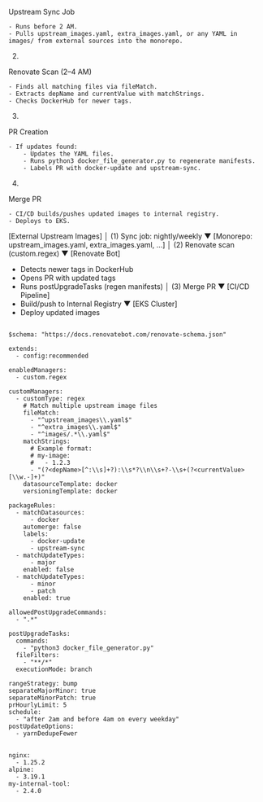 

Upstream Sync Job


	- Runs before 2 AM.
	- Pulls upstream_images.yaml, extra_images.yaml, or any YAML in images/ from external sources into the monorepo.
2. 
Renovate Scan (2–4 AM)


	- Finds all matching files via fileMatch.
	- Extracts depName and currentValue with matchStrings.
	- Checks DockerHub for newer tags.
3. 
PR Creation


	- If updates found:
		- Updates the YAML files.
		- Runs python3 docker_file_generator.py to regenerate manifests.
		- Labels PR with docker-update and upstream-sync.
4. 
Merge PR


	- CI/CD builds/pushes updated images to internal registry.
	- Deploys to EKS.


[External Upstream Images]
       │ (1) Sync job: nightly/weekly
       ▼
[Monorepo: upstream_images.yaml, extra_images.yaml, ...]
       │ (2) Renovate scan (custom.regex)
       ▼
[Renovate Bot]
  - Detects newer tags in DockerHub
  - Opens PR with updated tags
  - Runs postUpgradeTasks (regen manifests)
       │ (3) Merge PR
       ▼
[CI/CD Pipeline]
  - Build/push to Internal Registry
       ▼
[EKS Cluster]
  - Deploy updated images



```

$schema: "https://docs.renovatebot.com/renovate-schema.json"

extends:
  - config:recommended

enabledManagers:
  - custom.regex

customManagers:
  - customType: regex
    # Match multiple upstream image files
    fileMatch:
      - "^upstream_images\\.yaml$"
      - "^extra_images\\.yaml$"
      - "^images/.*\\.yaml$"
    matchStrings:
      # Example format:
      # my-image:
      #   - 1.2.3
      - "(?<depName>[^:\\s]+?):\\s*?\\n\\s+?-\\s+(?<currentValue>[\\w.-]+)"
    datasourceTemplate: docker
    versioningTemplate: docker

packageRules:
  - matchDatasources:
      - docker
    automerge: false
    labels:
      - docker-update
      - upstream-sync
  - matchUpdateTypes:
      - major
    enabled: false
  - matchUpdateTypes:
      - minor
      - patch
    enabled: true

allowedPostUpgradeCommands:
  - ".*"

postUpgradeTasks:
  commands:
    - "python3 docker_file_generator.py"
  fileFilters:
    - "**/*"
  executionMode: branch

rangeStrategy: bump
separateMajorMinor: true
separateMinorPatch: true
prHourlyLimit: 5
schedule:
  - "after 2am and before 4am on every weekday"
postUpdateOptions:
  - yarnDedupeFewer

```

##
##


```
nginx:
  - 1.25.2
alpine:
  - 3.19.1
my-internal-tool:
  - 2.4.0
```
